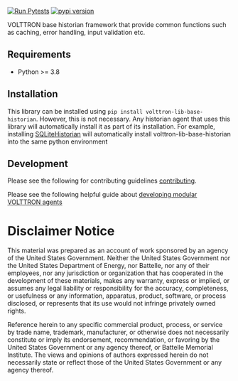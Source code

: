 [![Run Pytests](https://github.com/eclipse-volttron/volttron-lib-base-historian/actions/workflows/run-test.yml/badge.svg)](https://github.com/eclipse-volttron/volttron-lib-base-historian/actions/workflows/run-test.yml)
[![pypi version](https://img.shields.io/pypi/v/volttron-base-historian.svg)](https://pypi.org/project/volttron-lib-base-historian/)

VOLTTRON base historian framework that provide common functions such as caching, error handling, input validation etc.

## Requirements

 - Python >= 3.8

## Installation

This library can be installed using ```pip install volttron-lib-base-historian```. However, this is not necessary. Any 
historian agent that uses this library will automatically install it as part of its installation. For example, 
installing [SQLiteHistorian](https://github.com/eclipse-volttron/volttron-sqlitehistorian) will automatically install 
volttron-lib-base-historian into the same python environment

## Development

Please see the following for contributing guidelines [contributing](https://github.com/eclipse-volttron/volttron-core/blob/develop/CONTRIBUTING.md).

Please see the following helpful guide about [developing modular VOLTTRON agents](https://github.com/eclipse-volttron/volttron-core/blob/develop/DEVELOPING_ON_MODULAR.md)

# Disclaimer Notice

This material was prepared as an account of work sponsored by an agency of the
United States Government.  Neither the United States Government nor the United
States Department of Energy, nor Battelle, nor any of their employees, nor any
jurisdiction or organization that has cooperated in the development of these
materials, makes any warranty, express or implied, or assumes any legal
liability or responsibility for the accuracy, completeness, or usefulness or any
information, apparatus, product, software, or process disclosed, or represents
that its use would not infringe privately owned rights.

Reference herein to any specific commercial product, process, or service by
trade name, trademark, manufacturer, or otherwise does not necessarily
constitute or imply its endorsement, recommendation, or favoring by the United
States Government or any agency thereof, or Battelle Memorial Institute. The
views and opinions of authors expressed herein do not necessarily state or
reflect those of the United States Government or any agency thereof.
